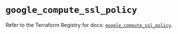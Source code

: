 # `google_compute_ssl_policy`

Refer to the Terraform Registry for docs: [`google_compute_ssl_policy`](https://registry.terraform.io/providers/hashicorp/google/5.15.0/docs/resources/compute_ssl_policy).
